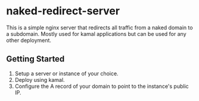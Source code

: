 # naked-redirect-server

This is a simple nginx server that redirects all traffic from a naked domain to a subdomain. Mostly
used for kamal applications but can be used for any other deployment.

## Getting Started

1. Setup a server or instance of your choice.
2. Deploy using kamal.
3. Configure the A record of your domain to point to the instance's public IP.
